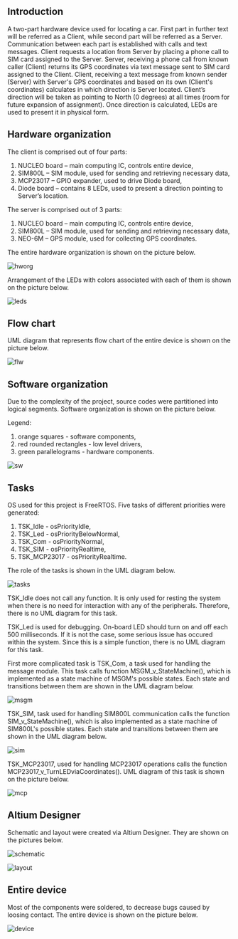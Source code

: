 ## Introduction
A two-part hardware device used for locating a car. First part in further text will be referred as a Client, while second part 
will be referred as a Server. Communication between each part is established with calls and text messages. Client requests 
a location from Server by placing a phone call to SIM card assigned to the Server. Server, receiving a phone call from known 
caller (Client) returns its GPS coordinates via text message sent to SIM card assigned to the Client. Client, receiving a text 
message from known sender (Server) with Server's GPS coordinates and based on its own (Client's coordinates) calculates 
in which direction is Server located. Client’s direction will be taken as pointing to North (0 degrees) at all times (room for
future expansion of assignment). Once direction is calculated, LEDs are used to present it in physical form.

## Hardware organization

The client is comprised out of four parts:
1. NUCLEO board – main computing IC, controls entire device,
2. SIM800L – SIM module, used for sending and retrieving necessary data,
3. MCP23017 – GPIO expander, used to drive Diode board,
4. Diode board – contains 8 LEDs, used to present a direction pointing to Server’s location.

The server is comprised out of 3 parts:
1. NUCLEO board – main computing IC, controls entire device,
2. SIM800L – SIM module, used for sending and retrieving necessary data,
3. NEO-6M – GPS module, used for collecting GPS coordinates.

The entire hardware organization is shown on the picture below.


![hworg](https://github.com/user-attachments/assets/9da9f618-0dbe-4d6a-9449-d3de08d31d5f)


Arrangement of the LEDs with colors associated with each of them is shown on the picture below.


![leds](https://github.com/user-attachments/assets/39b7a24e-aadb-4b8b-a31e-fe54860ca5ac)


## Flow chart

UML diagram that represents flow chart of the entire device is shown on the picture below.


![flw](https://github.com/user-attachments/assets/3a41fd94-65e5-4a40-af3b-50212bc45108)


## Software organization

Due to the complexity of the project, source codes were partitioned into logical segments. Software organization is shown on the picture below.

Legend:
1. orange squares - software components,
2. red rounded rectangles - low level drivers,
3. green parallelograms - hardware components.


![sw](https://github.com/user-attachments/assets/f9e8405e-052b-4112-a281-3aeb4d4fcf9f)


## Tasks

OS used for this project is FreeRTOS. Five tasks of different priorities were generated:
1. TSK_Idle - osPriorityIdle,
2. TSK_Led - osPriorityBelowNormal,
3. TSK_Com - osPriorityNormal,
4. TSK_SIM - osPriorityRealtime,
5. TSK_MCP23017 - osPriorityRealtime.

The role of the tasks is shown in the UML diagram below. 


![tasks](https://github.com/user-attachments/assets/1aafbd58-f960-4574-8738-26b2988b6a41)


TSK_Idle does not call any function. It is only used for resting the system when there is no need for interaction with any of the peripherals. Therefore, there is no UML diagram for this task.

TSK_Led is used for debugging. On-board LED should turn on and off each 500 milliseconds. If it is not the case, some serious issue has occured within the system. Since this is a simple function, there is no UML diagram for this task.

First more complicated task is TSK_Com, a task used for handling the message module. This task calls function MSGM_v_StateMachine(), which is implemented as a state machine of MSGM's possible states. Each state and transitions between them are shown in the UML diagram below.


![msgm](https://github.com/user-attachments/assets/d7a4cbf9-81ae-494e-a4c3-d777a3803162)


TSK_SIM, task used for handling SIM800L communication calls the function SIM_v_StateMachine(), which is also implemented as a state machine of SIM800L's possible states. Each state and transitions between them are shown in the UML diagram below.


![sim](https://github.com/user-attachments/assets/a471fd4d-e2e7-40a9-bf8d-7ecc7da346e7)


TSK_MCP23017, used for handling MCP23017 operations calls the function MCP23017_v_TurnLEDviaCoordinates(). UML diagram of this task is shown on the picture below.


![mcp](https://github.com/user-attachments/assets/d105d28c-0a36-49e5-b15c-3f55b45eb649)


## Altium Designer

Schematic and layout were created via Altium Designer. They are shown on the pictures below.


![schematic](https://github.com/user-attachments/assets/ffc53dc1-c29f-4671-91ef-5cdfe1b4026b)


![layout](https://github.com/user-attachments/assets/abd7191e-4460-47b8-a0db-af7e4878d128)


## Entire device

Most of the components were soldered, to decrease bugs caused by loosing contact. The entire device is shown on the picture below.

![device](https://github.com/user-attachments/assets/e126c983-d6fa-4423-86af-f9058b299483)

